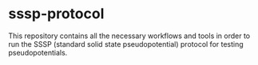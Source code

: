 # sssp-protocol
This repository contains all the necessary workflows and tools in order to run the SSSP (standard solid state pseudopotential) protocol for testing pseudopotentials.
